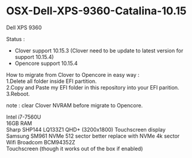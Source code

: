 # OSX-Dell-XPS-9360-Catalina-10.15

Dell XPS 9360

Status : <br/>
- Clover support 10.15.3 (Clover need to be update to latest version for support 10.15.4)<br/>
- Opencore support 10.15.4 <br/>

How to migrate from Clover to Opencore in easy way : <br/>
1.Delete all folder inside EFI partition.<br/>
2.Copy and Paste my EFI folder in this repository into your EFI parition.<br/>
3.Reboot.<br/>

note : clear Clover NVRAM before migrate to Opencore.<br/>

Intel i7-7560U<br/>
16GB RAM<br/>
Sharp SHP144 LQ133Z1 QHD+ (3200x1800) Touchscreen display<br/>
Samsung SM961 NVMe 512 sector better replace with NVMe 4k sector<br/>
Wifi Broadcom BCM94352Z<br/>
Touchscreen (though it works out of the box if enabled)<br/>
